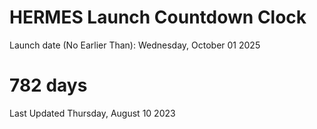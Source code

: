 # HERMES Launch Countdown Clock

Launch date (No Earlier Than): Wednesday, October 01 2025
# 782 days

Last Updated Thursday, August 10 2023
